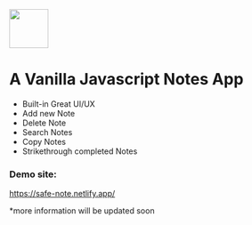 <img src="https://github.com/dhruv892/Vanilla-ToDo/blob/main/assets/Safe_Note_Logo.png" width=70px/>

# A Vanilla Javascript Notes App

- Built-in Great UI/UX
- Add new Note
- Delete Note
- Search Notes
- Copy Notes
- Strikethrough completed Notes

### Demo site: 
https://safe-note.netlify.app/

*more information will be updated soon

